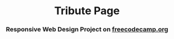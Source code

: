 <h1 align="center">Tribute Page</h1>
<h3 align="center">Responsive Web Design Project on <a href="https://freecodecamp.org">freecodecamp.org</a></h3>
